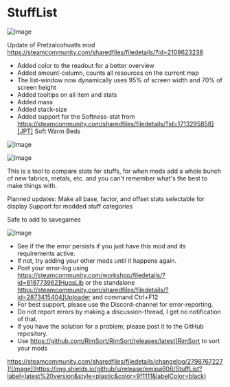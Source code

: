 # StuffList

![Image](https://i.imgur.com/buuPQel.png)

Update of Pretzalcohuatls mod
https://steamcommunity.com/sharedfiles/filedetails/?id=2108623238

- Added color to the readout for a better overview
- Added amount-column, counts all resources on the current map
- The list-window now dynamically uses 95% of screen width and 70% of screen height
- Added tooltips on all item and stats
- Added mass
- Added stack-size
- Added support for the Softness-stat from https://steamcommunity.com/sharedfiles/filedetails/?id=1713295858][JPT] Soft Warm Beds

![Image](https://i.imgur.com/pufA0kM.png)

	
![Image](https://i.imgur.com/Z4GOv8H.png)

This is a tool to compare stats for stuffs, for when mods add a whole bunch of new fabrics, metals, etc. and you can't remember what's the best to make things with.

Planned updates:
Make all base, factor, and offset stats selectable for display
Support for modded stuff categories

Safe to add to savegames

![Image](https://i.imgur.com/PwoNOj4.png)



-  See if the the error persists if you just have this mod and its requirements active.
-  If not, try adding your other mods until it happens again.
-  Post your error-log using https://steamcommunity.com/workshop/filedetails/?id=818773962]HugsLib or the standalone https://steamcommunity.com/sharedfiles/filedetails/?id=2873415404]Uploader and command Ctrl+F12
-  For best support, please use the Discord-channel for error-reporting.
-  Do not report errors by making a discussion-thread, I get no notification of that.
-  If you have the solution for a problem, please post it to the GitHub repository.
-  Use https://github.com/RimSort/RimSort/releases/latest]RimSort to sort your mods



https://steamcommunity.com/sharedfiles/filedetails/changelog/2798767227]![Image](https://img.shields.io/github/v/release/emipa606/StuffList?label=latest%20version&style=plastic&color=9f1111&labelColor=black)

